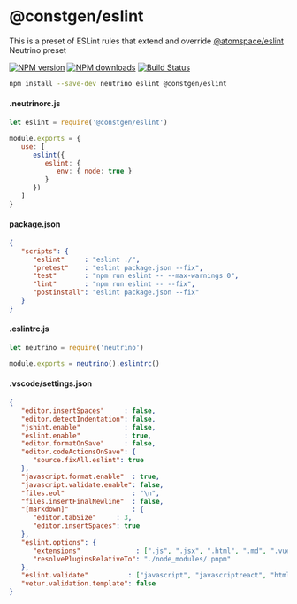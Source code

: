 # @constgen/eslint

This is a preset of ESLint rules that extend and override [@atomspace/eslint](https://github.com/atomspace/atomspace-eslint) Neutrino preset

[![NPM version][npm-image]][npm-url]
[![NPM downloads][npm-downloads]][npm-url]
[![Build Status][build-status]][travis-url]

```bash
npm install --save-dev neutrino eslint @constgen/eslint
```

#### .neutrinorc.js

```js
let eslint = require('@constgen/eslint')

module.exports = {
   use: [
      eslint({
         eslint: {
            env: { node: true }
         }
      })
   ]
}
```

#### package.json

```json
{
   "scripts": {
      "eslint"     : "eslint ./",
      "pretest"    : "eslint package.json --fix",
      "test"       : "npm run eslint -- --max-warnings 0",
      "lint"       : "npm run eslint -- --fix",
      "postinstall": "eslint package.json --fix"
   }
}
```

#### .eslintrc.js

```js
let neutrino = require('neutrino')

module.exports = neutrino().eslintrc()
```

#### .vscode/settings.json

```json
{
   "editor.insertSpaces"     : false,
   "editor.detectIndentation": false,
   "jshint.enable"           : false,
   "eslint.enable"           : true,
   "editor.formatOnSave"     : false,
   "editor.codeActionsOnSave": {
      "source.fixAll.eslint": true
   },
   "javascript.format.enable"  : true,
   "javascript.validate.enable": false,
   "files.eol"                 : "\n",
   "files.insertFinalNewline"  : false,
   "[markdown]"                : {
      "editor.tabSize"     : 3,
      "editor.insertSpaces": true
   },
   "eslint.options": {
      "extensions"              : [".js", ".jsx", ".html", ".md", ".vue", ".json", ".jsonc", ".json5", ".json6"],
      "resolvePluginsRelativeTo": "./node_modules/.pnpm"
   },
   "eslint.validate"          : ["javascript", "javascriptreact", "html", "markdown", "vue", "json", "jsonc", "json5", "json6"],
   "vetur.validation.template": false
}
```

[npm-image]: https://img.shields.io/npm/v/@constgen/eslint.svg
[npm-downloads]: https://img.shields.io/npm/dt/@constgen/eslint.svg
[npm-url]: https://npmjs.org/package/@constgen/eslint
[build-status]: https://travis-ci.com/constgen/constgen-eslint.svg?branch=master
[travis-url]: https://travis-ci.com/constgen/constgen-eslint
